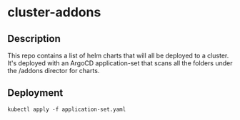 # cluster-addons

## Description

This repo contains a list of helm charts that will all be deployed to a cluster.
It's deployed with an ArgoCD application-set that scans all the folders under the
/addons director for charts.

## Deployment

```
kubectl apply -f application-set.yaml
```
